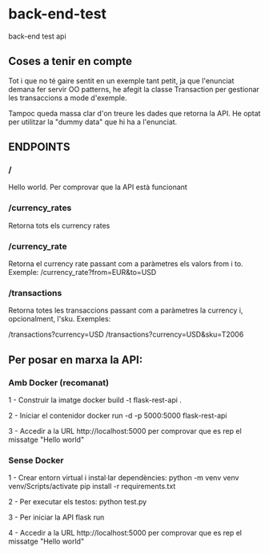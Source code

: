 # back-end-test

back-end test api

## Coses a tenir en compte

Tot i que no té gaire sentit en un exemple tant petit, ja que l'enunciat demana fer servir OO patterns, he afegit
la classe Transaction per gestionar les transaccions a mode d'exemple. 

Tampoc queda massa clar d'on treure les dades que retorna la API. He optat per utilitzar la "dummy data" que hi ha
a l'enunciat.

## ENDPOINTS

### /

Hello world. Per comprovar que la API està funcionant

### /currency_rates

Retorna tots els currency rates

### /currency_rate

Retorna el currency rate passant com a paràmetres els valors from i to. Exemple:
/currency_rate?from=EUR&to=USD

### /transactions

Retorna totes les transaccions passant com a paràmetres la currency i, opcionalment, l'sku. Exemples:

/transactions?currency=USD
/transactions?currency=USD&sku=T2006

## Per posar en marxa la API:

### Amb Docker (recomanat)

1 - Construir la imatge
docker build -t flask-rest-api .

2 - Iniciar el contenidor
docker run -d -p 5000:5000 flask-rest-api

3 - Accedir a la URL http://localhost:5000 per comprovar que es rep el missatge "Hello world"

### Sense Docker

1 - Crear entorn virtual i instal·lar dependències:
python -m venv venv
venv/Scripts/activate
pip install -r requirements.txt

2 - Per executar els testos:
python test.py

3 - Per iniciar la API
flask run

4 - Accedir a la URL http://localhost:5000 per comprovar que es rep el missatge "Hello world"
